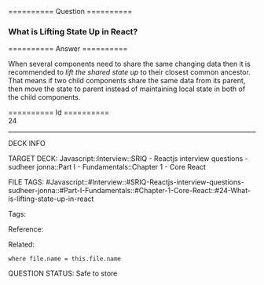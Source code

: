 ========== Question ==========  

### What is Lifting State Up in React?  

========== Answer ==========  

When several components need to share the same changing data then it is recommended to _lift the shared state up_ to their closest common ancestor. That means if two child components share the same data from its parent, then move the state to parent instead of maintaining local state in both of the child components.

========== Id ==========  
24

---

DECK INFO

TARGET DECK: Javascript::Interview::SRIQ - Reactjs interview questions - sudheer jonna::Part I - Fundamentals::Chapter 1 - Core React

FILE TAGS: #Javascript::#Interview::#SRIQ-Reactjs-interview-questions-sudheer-jonna::#Part-I-Fundamentals::#Chapter-1-Core-React::#24-What-is-lifting-state-up-in-react

Tags:

Reference:

Related:

```dataview
where file.name = this.file.name
```

QUESTION STATUS: Safe to store
